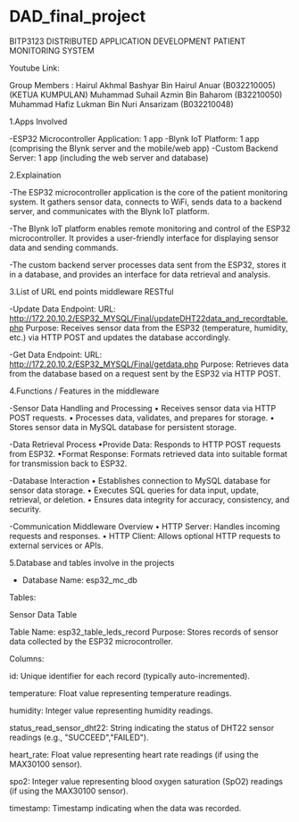# DAD_final_project
BITP3123 DISTRIBUTED APPLICATION DEVELOPMENT
PATIENT MONITORING SYSTEM

Youtube Link: 

Group Members : 
Hairul Akhmal Bashyar Bin Hairul Anuar (B032210005) (KETUA KUMPULAN)
Muhammad Suhail Azmin Bin Baharom (B32210050)
Muhammad Hafiz Lukman Bin Nuri Ansarizam (B032210048)

1.Apps Involved

-ESP32 Microcontroller Application: 1 app
-Blynk IoT Platform: 1 app (comprising the Blynk server and the mobile/web app)
-Custom Backend Server: 1 app (including the web server and database)

2.Explaination

-The ESP32 microcontroller application is the core of the patient monitoring system. It gathers sensor data, connects to WiFi, sends data to a backend server, and communicates with the Blynk IoT platform.

-The Blynk IoT platform enables remote monitoring and control of the ESP32 microcontroller. It provides a user-friendly interface for displaying sensor data and sending commands.

-The custom backend server processes data sent from the ESP32, stores it in a database, and provides an interface for data retrieval and analysis.

3.List of URL end points middleware RESTful

-Update Data Endpoint:
URL: http://172.20.10.2/ESP32_MYSQL/Final/updateDHT22data_and_recordtable.php
Purpose: Receives sensor data from the ESP32 (temperature, humidity, etc.) via HTTP POST and updates the database accordingly.

-Get Data Endpoint:
URL: http://172.20.10.2/ESP32_MYSQL/Final/getdata.php
Purpose: Retrieves data from the database based on a request sent by the ESP32 via HTTP POST.

4.Functions / Features in the middleware

-Sensor Data Handling and Processing
• Receives sensor data via HTTP POST requests.
• Processes data, validates, and prepares for storage.
• Stores sensor data in MySQL database for persistent storage.

-Data Retrieval Process
•Provide Data: Responds to HTTP POST requests from ESP32.
•Format Response: Formats retrieved data into suitable format for transmission back to ESP32. 

-Database Interaction 
• Establishes connection to MySQL database for sensor data storage.
• Executes SQL queries for data input, update, retrieval, or deletion.
• Ensures data integrity for accuracy, consistency, and security.
 
-Communication Middleware Overview
• HTTP Server: Handles incoming requests and responses.
• HTTP Client: Allows optional HTTP requests to external services or APIs. 

5.Database and tables involve in the projects

- Database Name: esp32_mc_db

Tables: 

Sensor Data Table

Table Name: esp32_table_leds_record
Purpose: Stores records of sensor data collected by the ESP32 microcontroller.

Columns:

id: Unique identifier for each record (typically auto-incremented).

temperature: Float value representing temperature readings.

humidity: Integer value representing humidity readings.

status_read_sensor_dht22: String indicating the status of DHT22 sensor readings (e.g., "SUCCEED","FAILED").

heart_rate: Float value representing heart rate readings (if using the MAX30100 sensor).

spo2: Integer value representing blood oxygen saturation (SpO2) readings (if using the MAX30100 sensor).

timestamp: Timestamp indicating when the data was recorded.
